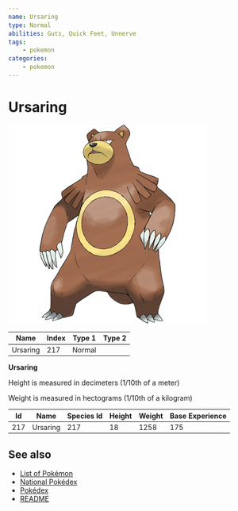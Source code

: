 ```yaml
---
name: Ursaring
type: Normal
abilities: Guts, Quick Feet, Unnerve
tags:
    - pokemon
categories:
    - pokemon
---
```


# Ursaring


![Ursaring](images/217.png)

| **Name** | **Index** | **Type 1** | **Type 2** |
|----|----|----|----|
| Ursaring | 217 | Normal  |  |

**Ursaring** 


Height is measured in decimeters (1/10th of a meter)

Weight is measured in hectograms (1/10th of a kilogram)

| **Id** | **Name** | **Species Id** | **Height** | **Weight** | **Base Experience** |
|--------|----------|----------------|------------|------------|---------------------|
| 217 | Ursaring | 217 | 18 | 1258 | 175 |


## See also

- [List of Pokémon](../pokemon.md)
- [National Pokédex](../national_pokedex.md)
- [Pokédex](../pokedex.md)
- [README](../README.md)
